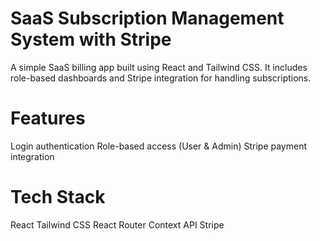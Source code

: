 # SaaS Subscription Management System with Stripe

A simple SaaS billing app built using React and Tailwind CSS. It includes role-based dashboards and Stripe integration for handling subscriptions.

# Features
Login authentication
Role-based access (User & Admin)
Stripe payment integration 



# Tech Stack
React
Tailwind CSS
React Router
Context API
Stripe
